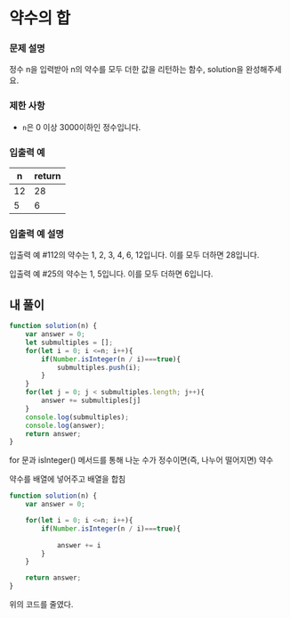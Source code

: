 # 약수의 합

### **문제 설명**

정수 n을 입력받아 n의 약수를 모두 더한 값을 리턴하는 함수, solution을 완성해주세요.

### 제한 사항

- `n`은 0 이상 3000이하인 정수입니다.

### 입출력 예

| n | return |
| --- | --- |
| 12 | 28 |
| 5 | 6 |

### 입출력 예 설명

입출력 예 #112의 약수는 1, 2, 3, 4, 6, 12입니다. 이를 모두 더하면 28입니다.

입출력 예 #25의 약수는 1, 5입니다. 이를 모두 더하면 6입니다.

## 내 풀이

```jsx
function solution(n) {
    var answer = 0;
    let submultiples = [];
    for(let i = 0; i <=n; i++){
        if(Number.isInteger(n / i)===true){
            submultiples.push(i);
        }
    }
    for(let j = 0; j < submultiples.length; j++){
        answer += submultiples[j]
    }
    console.log(submultiples);
    console.log(answer);
    return answer;
}
```

for 문과 isInteger() 메서드를 통해 나눈 수가 정수이면(즉, 나누어 떨어지면) 약수

약수를 배열에 넣어주고 배열을 합침

```jsx
function solution(n) {
    var answer = 0;

    for(let i = 0; i <=n; i++){
        if(Number.isInteger(n / i)===true){
            
            answer += i
        }
    }

    return answer;
}
```

위의 코드를 줄였다.